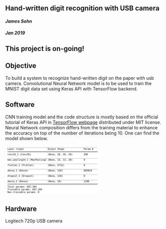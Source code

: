 ## Hand-written digit recognition with USB camera
#### _James Sohn_
#### _Jan 2019_

## This project is on-going!

## Objective  
To build a system to recognize hand-written digit on the paper with usb camera. Convolutional Neural Network model is to be used to train the MNIST digit data set using Keras API with TensorFlow backend.  


## Software
CNN training model and the code structure is mostly based on the official tutorial of Keras API in [TensorFlow webpage](https://www.tensorflow.org/tutorials/keras/basic_classification) distributed under MIT license. Neural Network composition differs from the training material to enhance the accuracy on top of the number of iterations being 10. One can find the model shown below.  

![img](https://github.com/sohn21c/mnist/blob/master/img/training_model.jpg)
  

## Hardware
Logitech 720p USB camera


